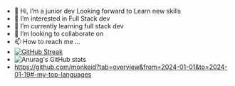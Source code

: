 - 👋 Hi, I’m a junior dev Looking forward to Learn new skills
- 👀 I’m interested in Full Stack dev
- 🌱 I’m currently learning full stack dev
- 💞️ I’m looking to collaborate on 
- 📫 How to reach me ...
- [![GitHub Streak](https://streak-stats.demolab.com/?user=monkeid)](https://git.io/streak-stats)
- ![Anurag's GitHub stats](https://github-readme-stats.vercel.app/api?username=monkeid&show_icons=true&theme=transparent)
- https://github.com/monkeid?tab=overview&from=2024-01-01&to=2024-01-19#-my-top-languages

<!---
monkeid/monkeid is a ✨ special ✨ repository because its `README.md` (this file) appears on your GitHub profile.
You can click the Preview link to take a look at your changes.
--->
